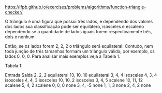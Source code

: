 https://ifpb.github.io/exercises/problems/algorithms/function-triangle-checker/

O triângulo é uma figura que possui três lados, e dependendo dos valores dos lados sua classificação pode ser equilátero, isósceles e escaleno dependendo se a quantidade de lados iguais forem respectivamente três, dois e nenhum.

Então, se os lados forem 2, 2, 2 o triângulo será equilateral. Contudo, nem toda junção de três tamanhos formam um triângulo válido, por exemplo, os lados 0, 0, 0. Para analisar mais exemplos veja a Tabela 1.

Tabela 1:

Entrada	Saída
2, 2, 2	equilateral
10, 10, 10	equilateral
3, 4, 4	isosceles
4, 3, 4	isosceles
4, 4, 3	isosceles
10, 10, 2	isosceles
3, 4, 5	scalene
10, 11, 12	scalene
5, 4, 2	scalene
0, 0, 0	none
3, 4, -5	none
1, 1, 3	none
2, 4, 2	none